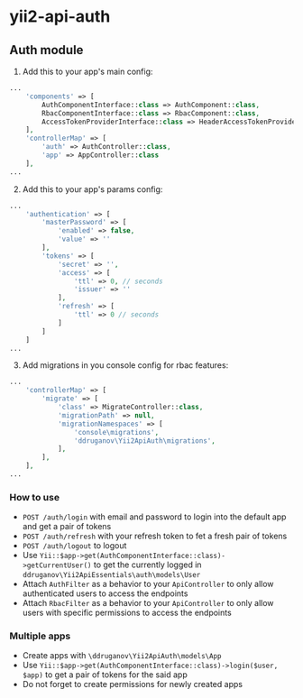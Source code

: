 # yii2-api-auth

## Auth module

1. Add this to your app's main config:

```php
...
    'components' => [
        AuthComponentInterface::class => AuthComponent::class,
        RbacComponentInterface::class => RbacComponent::class,
        AccessTokenProviderInterface::class => HeaderAccessTokenProvider::class
    ],
    'controllerMap' => [
        'auth' => AuthController::class,
        'app' => AppController::class
    ],
...
```

2. Add this to your app's params config:

```php
...
    'authentication' => [
        'masterPassword' => [
            'enabled' => false,
            'value' => ''
        ],
        'tokens' => [
            'secret' => '',
            'access' => [
                'ttl' => 0, // seconds
                'issuer' => ''
            ],
            'refresh' => [
                'ttl' => 0 // seconds
            ]
        ]
    ]
...
```

3. Add migrations in you console config for rbac features:

```php
...
    'controllerMap' => [
        'migrate' => [
            'class' => MigrateController::class,
            'migrationPath' => null,
            'migrationNamespaces' => [
                'console\migrations',
                'ddruganov\Yii2ApiAuth\migrations',
            ],
        ],
    ],
...
```

### How to use

-   `POST /auth/login` with email and password to login into the default app and get a pair of tokens
-   `POST /auth/refresh` with your refresh token to fet a fresh pair of tokens
-   `POST /auth/logout` to logout
-   Use `Yii::$app->get(AuthComponentInterface::class)->getCurrentUser()` to get the currently logged in `ddruganov\Yii2ApiEssentials\auth\models\User`
-   Attach `AuthFilter` as a behavior to your `ApiController` to only allow authenticated users to access the endpoints
-   Attach `RbacFilter` as a behavior to your `ApiController` to only allow users with specific permissions to access the endpoints

### Multiple apps

-   Create apps with `\ddruganov\Yii2ApiAuth\models\App`
-   Use `Yii::$app->get(AuthComponentInterface::class)->login($user, $app)` to get a pair of tokens for the said app
-   Do not forget to create permissions for newly created apps
